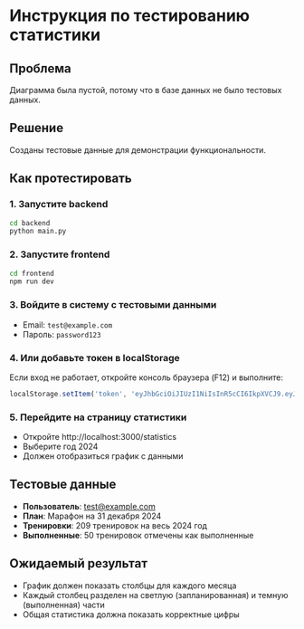 # Инструкция по тестированию статистики

## Проблема
Диаграмма была пустой, потому что в базе данных не было тестовых данных.

## Решение
Созданы тестовые данные для демонстрации функциональности.

## Как протестировать

### 1. Запустите backend
```bash
cd backend
python main.py
```

### 2. Запустите frontend
```bash
cd frontend
npm run dev
```

### 3. Войдите в систему с тестовыми данными
- Email: `test@example.com`
- Пароль: `password123`

### 4. Или добавьте токен в localStorage
Если вход не работает, откройте консоль браузера (F12) и выполните:
```javascript
localStorage.setItem('token', 'eyJhbGciOiJIUzI1NiIsInR5cCI6IkpXVCJ9.eyJzdWIiOiJ0ZXN0QGV4YW1wbGUuY29tIiwiZXhwIjoxNzYwNjIwMzc0fQ.HO0FYmOAhwIkbvkpc1R66jMJhr8M0cIM-R8FiFey6vs')
```

### 5. Перейдите на страницу статистики
- Откройте http://localhost:3000/statistics
- Выберите год 2024
- Должен отобразиться график с данными

## Тестовые данные
- **Пользователь**: test@example.com
- **План**: Марафон на 31 декабря 2024
- **Тренировки**: 209 тренировок на весь 2024 год
- **Выполненные**: 50 тренировок отмечены как выполненные

## Ожидаемый результат
- График должен показать столбцы для каждого месяца
- Каждый столбец разделен на светлую (запланированная) и темную (выполненная) части
- Общая статистика должна показать корректные цифры

